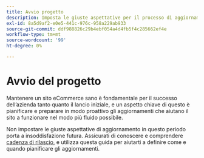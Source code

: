 ```yaml
---
title: Avvio progetto
description: Imposta le giuste aspettative per il processo di aggiornamento con le parti interessate al progetto Adobe Commerce.
exl-id: 8a5d9af2-e0e5-441c-976c-958a229ab933
source-git-commit: ddf988826c29b4ebf054a4d4fb5f4c285662ef4e
workflow-type: tm+mt
source-wordcount: '99'
ht-degree: 0%

---
```


# Avvio del progetto

Mantenere un sito eCommerce sano è fondamentale per il successo dell’azienda tanto quanto il lancio iniziale, e un aspetto chiave di questo è pianificare e preparare in modo proattivo gli aggiornamenti che aiutano il sito a funzionare nel modo più fluido possibile.

Non impostare le giuste aspettative di aggiornamento in questo periodo porta a insoddisfazione futura. Assicurati di conoscere e comprendere [cadenza di rilascio](https://devdocs.magento.com/release/), e utilizza questa guida per aiutarti a definire come e quando pianificare gli aggiornamenti.
